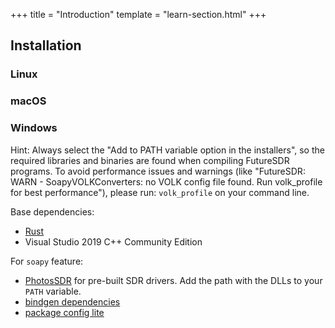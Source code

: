 +++
title = "Introduction"
template = "learn-section.html"
+++

## Installation

### Linux

### macOS

### Windows

Hint: Always select the "Add to PATH variable option in the installers", so the required libraries and binaries are found when compiling FutureSDR programs.
To avoid performance issues and warnings (like "FutureSDR: WARN - SoapyVOLKConverters: no VOLK config file found. Run volk_profile for best performance"), please run: `volk_profile` on your command line.

Base dependencies:
- [Rust](https://www.rust-lang.org/tools/install)
- Visual Studio 2019 C++ Community Edition

For `soapy` feature:
- [PhotosSDR](https://downloads.myriadrf.org/builds/PothosSDR/) for pre-built SDR drivers. Add the path with the DLLs to your `PATH` variable.
- [bindgen dependencies](https://rust-lang.github.io/rust-bindgen/requirements.html#windows)
- [package config lite](https://sourceforge.net/projects/pkgconfiglite/)
